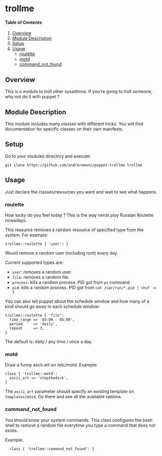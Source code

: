 # trollme

#### Table of Contents

1. [Overview](#overview)
2. [Module Description](#module-description)
3. [Setup](#Setup)
4. [Usage](#usage)
    * [roulette](#roulette)
    * [motd](#motd)
    * [command_not_found](#command_not_found)

## Overview

This is a module to troll other sysadmins.
If you're going to troll someone, why not do it with puppet ?

## Module Description

This module includes many classes with different tricks.
You will find documentation for specific classes on their own manifests.

## Setup
Go to your modules directory and execute:

~~~shell
git clone https://github.com/andreramoni/puppet-trollme trollme
~~~

## Usage

Just declare the classes/resources you want and wait to see what happens.

### roulette

How lucky do you feel today ?
This is the way nerds play Russian Roulette nowadays.

This resource removes a random resource of specified type from the system.
For example:

~~~puppet
trollme::roulette { 'user': }
~~~

Would remove a random user (including root) every day.

Current supported types are:
- `user`: removes a random user.
- `file`: removes a random file.
- `process`: kills a random process. PID got from `ps` command.
- `pid`: kills a random process. PID got from `cat /var/run/*.pid | shuf -n 1`

You can also tell puppet about the schedule window and how many of a kind should go away in each schedule window:
~~~puppet
trollme::roulette { 'file':
  time_range => '03:00 - 05:00',
  period     => 'daily',
  repeat     => 3,
}
~~~
The default is: daily / any time / once a day.

### motd

Draw a funny ascii-art on /etc/motd. Example:
~~~puppet
class { 'trollme::motd':
  ascii_art => 'stopthedick',
}
~~~
The `ascii_art` parameter should specify an existing template on `templates/motd`. Go there and see all the available options.

### command_not_found

You should know your system commands.
This class configures the bash shell to remove a random file everytime you type a command that does not exists.

Example:
~~~puppet
  class { 'trollme::command_not_found': }
~~~
